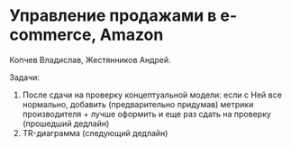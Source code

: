 # Управление продажами в e-commerce, Amazon

Копчев Владислав, Жестянников Андрей.

Задачи:
1. После сдачи на проверку концептуальной модели: если с Ней все нормально, добавить (предварительно придумав) метрики производителя + лучше оформить и еще раз сдать на проверку (прошедший дедлайн)
2. TR-диаграмма (cледующий дедлайн)
